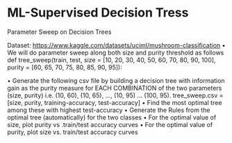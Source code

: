 # ML-Supervised Decision Tress
Parameter Sweep on Decision Trees

Dataset: https://www.kaggle.com/datasets/uciml/mushroom-classification
•	We will do parameter sweep along both size and purity threshold as follows
def tree_sweep(train, test, 
                              size = [10, 20, 30, 40, 50, 60, 70, 80, 90, 100], 
                              purity = [60, 65, 70, 75, 80, 85, 90, 95]):

•	Generate the following csv file by building a decision tree with information gain as the purity measure for EACH COMBINATION of the two parameters (size, purity) i.e. (10, 60), (10, 65), …, (10, 95) … (100, 95).
tree_sweep.csv = [size, purity, training-accuracy, test-accuracy]
•	Find the most optimal tree among these with highest test-accuracy
•	Generate the Rules from the optimal tree (automatically) for the two classes
•	For the optimal value of size, plot purity vs .train/test accuracy curves 
•	For the optimal value of purity, plot size vs. train/test accuracy curves

